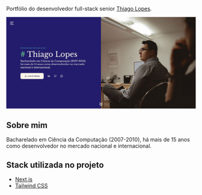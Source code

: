 Portfólio do desenvolvedor full-stack senior [Thiago Lopes](https://thiagolopes.work).

![Portfólio Thiago Lopes](/public/images/readme.jpg)

## Sobre mim

Bacharelado em Ciência da Computação (2007-2010), há mais de 15 anos como desenvolvedor no mercado nacional e internacional.

## Stack utilizada no projeto

- [Next.js](https://nextjs.org/)
- [Tailwind CSS](https://tailwindcss.com/)

